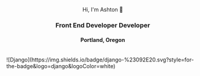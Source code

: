 <div align="center"> Hi, I'm Ashton 👋
  <h3><b>Front End Developer Developer</b></h3>
  <h4>Portland, Oregon</h4>
  <br>
</div>
![Django](https://img.shields.io/badge/django-%23092E20.svg?style=for-the-badge&logo=django&logoColor=white)
<!--
**shortstring/shortstring** is a ✨ _special_ ✨ repository because its `README.md` (this file) appears on your GitHub profile.

Here are some ideas to get you started:

- 🔭 I’m currently working on ...
- 🌱 I’m currently learning ...
- 👯 I’m looking to collaborate on ...
- 🤔 I’m looking for help with ...
- 💬 Ask me about ...
- 📫 How to reach me: ...
- 😄 Pronouns: ...
- ⚡ Fun fact: ...
-->

